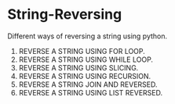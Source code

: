# String-Reversing
Different ways of reversing a string using python.

1) REVERSE A STRING USING FOR LOOP.
2) REVERSE A STRING USING WHILE LOOP.
3) REVERSE A STRING USING SLICING.
4) REVERSE A STRING USING RECURSION.
5) REVERSE A STRING JOIN AND REVERSED.
6) REVERSE A STRING USING LIST REVERSED.
